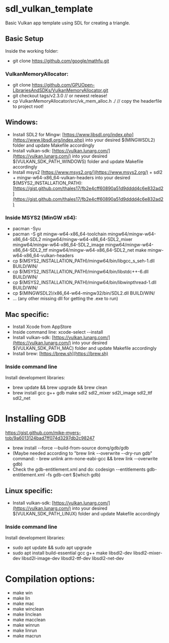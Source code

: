 # sdl_vulkan_template
Basic Vulkan app template using SDL for creating a triangle.

## Basic Setup
Inside the working folder: 
- git clone https://github.com/google/mathfu.git
### VulkanMemoryAllocator:
- git clone https://github.com/GPUOpen-LibrariesAndSDKs/VulkanMemoryAllocator.git
- git checkout tags/v2.3.0 // or newest release!
- cp VulkanMemoryAllocator/src/vk_mem_alloc.h ./ // copy the headerfile to project root!

## Windows: 
- Install SDL2 for Mingw: [https://www.libsdl.org/index.php](https://www.libsdl.org/index.php) into your desired $(MINGWSDL2) folder and update Makefile accordingly
- Install vulkan-sdk: [https://vulkan.lunarg.com/](https://vulkan.lunarg.com/) into your desired $(VULKAN_SDK_PATH_WINDOWS) folder and update Makefile accordingly
- Install msys2 [https://www.msys2.org/](https://www.msys2.org/) + sdl2 + mingw-w64-x86_64-vulkan-headers into your desired $(MSYS2_INSTALLATION_PATH): [https://gist.github.com/thales17/fb2e4cff60890a51d9dddd4c6e832ad2](https://gist.github.com/thales17/fb2e4cff60890a51d9dddd4c6e832ad2)
### Inside MSYS2 (MinGW x64): 
- pacman -Syu
- pacman -S git mingw-w64-x86_64-toolchain mingw64/mingw-w64-x86_64-SDL2 mingw64/mingw-w64-x86_64-SDL2_mixer mingw64/mingw-w64-x86_64-SDL2_image mingw64/mingw-w64-x86_64-SDL2_ttf mingw64/mingw-w64-x86_64-SDL2_net make mingw-w64-x86_64-vulkan-headers
- cp $(MSYS2_INSTALLATION_PATH)/mingw64/bin/libgcc_s_seh-1.dll BUILD/WIN/
- cp $(MSYS2_INSTALLATION_PATH)/mingw64/bin/libstdc++-6.dll BUILD/WIN/
- cp $(MSYS2_INSTALLATION_PATH)/mingw64/bin/libwinpthread-1.dll BUILD/WIN/
- cp $(MINGWSDL2)/x86_64-w64-mingw32/bin/SDL2.dll BUILD/WIN/
- ... (any other missing dll for getting the .exe to run)

## Mac specific:
- Install Xcode from AppStore
- Inside command line: xcode-select --install
- Install vulkan-sdk: [https://vulkan.lunarg.com/](https://vulkan.lunarg.com/) into your desired $(VULKAN_SDK_PATH_MAC) folder and update Makefile accordingly
- Install brew: [https://brew.sh](https://brew.sh)
### Inside command line
Install development libraries:
- brew update && brew upgrade && brew clean
- brew install gcc g++ gdb make sdl2 sdl2_mixer sd2l_image sdl2_ttf sdl2_net
# Installing GDB
https://gist.github.com/mike-myers-tob/9a6013124bad7ff074d3297db2c98247
- brew install --force --build-from-source domq/gdb/gdb
- (Maybe needed according to "brew link --overwrite --dry-run gdb" command: - brew unlink arm-none-eabi-gcc && brew link --overwrite gdb)
- Check the gdb-entitlement.xml and do: codesign --entitlements gdb-entitlement.xml -fs gdb-cert $(which gdb)

## Linux specific:
- Install vulkan-sdk: [https://vulkan.lunarg.com/](https://vulkan.lunarg.com/) into your desired $(VULKAN_SDK_PATH_LINUX) folder and update Makefile accordingly
### Inside command line
Install development libraries:
- sudo apt update && sudo apt upgrade
- sudo apt install build-essential gcc g++ make libsdl2-dev libsdl2-mixer-dev libsd2l-image-dev libsdl2-ttf-dev libsdl2-net-dev

# Compilation options:
- make win
- make lin
- make mac
- make winclean
- make linclean
- make macclean
- make winrun
- make linrun
- make macrun

